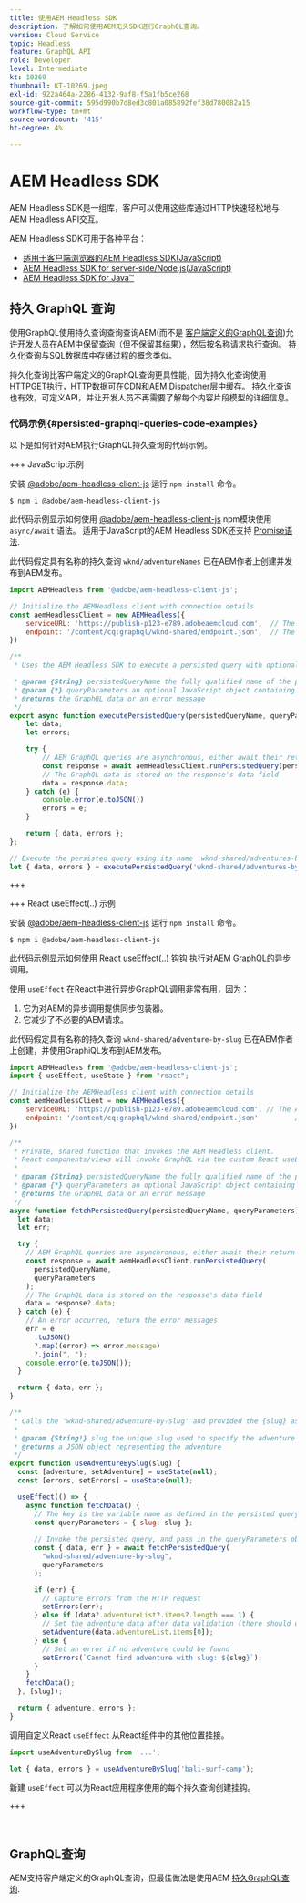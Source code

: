 ```yaml
---
title: 使用AEM Headless SDK
description: 了解如何使用AEM无头SDK进行GraphQL查询。
version: Cloud Service
topic: Headless
feature: GraphQL API
role: Developer
level: Intermediate
kt: 10269
thumbnail: KT-10269.jpeg
exl-id: 922a464a-2286-4132-9af8-f5a1fb5ce268
source-git-commit: 595d990b7d8ed3c801a085892fef38d780082a15
workflow-type: tm+mt
source-wordcount: '415'
ht-degree: 4%

---
```


# AEM Headless SDK

AEM Headless SDK是一组库，客户可以使用这些库通过HTTP快速轻松地与AEM Headless API交互。

AEM Headless SDK可用于各种平台：

+ [适用于客户端浏览器的AEM Headless SDK(JavaScript)](https://github.com/adobe/aem-headless-client-js)
+ [AEM Headless SDK for server-side/Node.js(JavaScript)](https://github.com/adobe/aem-headless-client-nodejs)
+ [AEM Headless SDK for Java™](https://github.com/adobe/aem-headless-client-java)

## 持久 GraphQL 查询

使用GraphQL使用持久查询查询查询AEM(而不是 [客户端定义的GraphQL查询](#graphl-queries))允许开发人员在AEM中保留查询（但不保留其结果），然后按名称请求执行查询。 持久化查询与SQL数据库中存储过程的概念类似。

持久化查询比客户端定义的GraphQL查询更具性能，因为持久化查询使用HTTPGET执行，HTTP数据可在CDN和AEM Dispatcher层中缓存。 持久化查询也有效，可定义API，并让开发人员不再需要了解每个内容片段模型的详细信息。

### 代码示例{#persisted-graphql-queries-code-examples}

以下是如何针对AEM执行GraphQL持久查询的代码示例。

+++ JavaScript示例

安装 [@adobe/aem-headless-client-js](https://github.com/adobe/aem-headless-client-js) 运行 `npm install` 命令。

```
$ npm i @adobe/aem-headless-client-js
```

此代码示例显示如何使用 [@adobe/aem-headless-client-js](https://github.com/adobe/aem-headless-client-js) npm模块使用 `async/await` 语法。 适用于JavaScript的AEM Headless SDK还支持 [Promise语法](https://github.com/adobe/aem-headless-client-js#use-aemheadless-client).

此代码假定具有名称的持久查询 `wknd/adventureNames` 已在AEM作者上创建并发布到AEM发布。

```javascript
import AEMHeadless from '@adobe/aem-headless-client-js';

// Initialize the AEMHeadless client with connection details
const aemHeadlessClient = new AEMHeadless({
    serviceURL: 'https://publish-p123-e789.adobeaemcloud.com',  // The AEM environment to query, this can be pulled out to env variables
    endpoint: '/content/cq:graphql/wknd-shared/endpoint.json',  // The AEM GraphQL endpoint, this is not used when invoking persisted queries.
})

/**
 * Uses the AEM Headless SDK to execute a persisted query with optional query variables.

 * @param {String} persistedQueryName the fully qualified name of the persisted query
 * @param {*} queryParameters an optional JavaScript object containing query parameters
 * @returns the GraphQL data or an error message 
 */
export async function executePersistedQuery(persistedQueryName, queryParameters) {
    let data;
    let errors;

    try {
        // AEM GraphQL queries are asynchronous, either await their return or use Promise-based .then(..) { ... } syntax
        const response = await aemHeadlessClient.runPersistedQuery(persistedQueryName, queryParameters);
        // The GraphQL data is stored on the response's data field
        data = response.data;
    } catch (e) {
        console.error(e.toJSON())
        errors = e;
    }

    return { data, errors };
};

// Execute the persisted query using its name 'wknd-shared/adventures-by-slug' and optional query variables
let { data, errors } = executePersistedQuery('wknd-shared/adventures-by-slug', { "slug": "bali-surf-camp" });
```

+++

+++ React useEffect(..) 示例

安装 [@adobe/aem-headless-client-js](https://github.com/adobe/aem-headless-client-js) 运行 `npm install` 命令。

```
$ npm i @adobe/aem-headless-client-js
```

此代码示例显示如何使用 [React useEffect(..) 钩钩](https://reactjs.org/docs/hooks-effect.html) 执行对AEM GraphQL的异步调用。

使用 `useEffect` 在React中进行异步GraphQL调用非常有用，因为：

1. 它为对AEM的异步调用提供同步包装器。
1. 它减少了不必要的AEM请求。

此代码假定具有名称的持久查询 `wknd-shared/adventure-by-slug` 已在AEM作者上创建，并使用GraphiQL发布到AEM发布。

```javascript
import AEMHeadless from '@adobe/aem-headless-client-js';
import { useEffect, useState } from "react";

// Initialize the AEMHeadless client with connection details
const aemHeadlessClient = new AEMHeadless({
    serviceURL: 'https://publish-p123-e789.adobeaemcloud.com', // The AEM environment to query
    endpoint: '/content/cq:graphql/wknd-shared/endpoint.json'         // The AEM GraphQL endpoint, this is not used when invoking persisted queries.
})

/**
 * Private, shared function that invokes the AEM Headless client. 
 * React components/views will invoke GraphQL via the custom React useEffect hooks defined below.
 * 
 * @param {String} persistedQueryName the fully qualified name of the persisted query
 * @param {*} queryParameters an optional JavaScript object containing query parameters
 * @returns the GraphQL data or an error message 
 */
async function fetchPersistedQuery(persistedQueryName, queryParameters) {
  let data;
  let err;

  try {
    // AEM GraphQL queries are asynchronous, either await their return or use Promise-based .then(..) { ... } syntax
    const response = await aemHeadlessClient.runPersistedQuery(
      persistedQueryName,
      queryParameters
    );
    // The GraphQL data is stored on the response's data field
    data = response?.data;
  } catch (e) {
    // An error occurred, return the error messages
    err = e
      .toJSON()
      ?.map((error) => error.message)
      ?.join(", ");
    console.error(e.toJSON());
  }

  return { data, err };
}

/**
 * Calls the 'wknd-shared/adventure-by-slug' and provided the {slug} as the persisted query's `slug` parameter.
 *
 * @param {String!} slug the unique slug used to specify the adventure to return
 * @returns a JSON object representing the adventure
 */
export function useAdventureBySlug(slug) {
  const [adventure, setAdventure] = useState(null);
  const [errors, setErrors] = useState(null);

  useEffect(() => {
    async function fetchData() {
      // The key is the variable name as defined in the persisted query, and may not match the model's field name
      const queryParameters = { slug: slug };
      
      // Invoke the persisted query, and pass in the queryParameters object as the 2nd parameter
      const { data, err } = await fetchPersistedQuery(
        "wknd-shared/adventure-by-slug",
        queryParameters
      );

      if (err) {
        // Capture errors from the HTTP request
        setErrors(err);
      } else if (data?.adventureList?.items?.length === 1) {
        // Set the adventure data after data validation (there should only be 1 matching adventure)
        setAdventure(data.adventureList.items[0]);
      } else {
        // Set an error if no adventure could be found
        setErrors(`Cannot find adventure with slug: ${slug}`);
      }
    }
    fetchData();
  }, [slug]);

  return { adventure, errors };
}
```

调用自定义React `useEffect` 从React组件中的其他位置挂接。

```javascript
import useAdventureBySlug from '...';

let { data, errors } = useAdventureBySlug('bali-surf-camp');
```

新建 `useEffect` 可以为React应用程序使用的每个持久查询创建挂钩。

+++

<p> </p>

## GraphQL查询

AEM支持客户端定义的GraphQL查询，但最佳做法是使用AEM [持久GraphQL查询](#persisted-graphql-queries).

